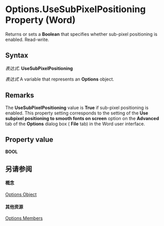 
# Options.UseSubPixelPositioning Property (Word)

Returns or sets a  **Boolean** that specifies whether sub-pixel positioning is enabled. Read-write.


## Syntax

 _表达式_. **UseSubPixelPositioning**

 _表达式_ A variable that represents an **Options** object.


## Remarks

The  **UseSubPixelPositioning** value is **True** if sub-pixel positioning is enabled. This property setting corresponds to the setting of the **Use subpixel positioning to smooth fonts on screen** option on the **Advanced** tab of the **Options** dialog box ( **File** tab) in the Word user interface.


## Property value

 **BOOL**


## 另请参阅


#### 概念


[Options Object](873b7b99-3fe1-fd89-9ece-a9355cb827dc.md)
#### 其他资源


[Options Members](http://msdn.microsoft.com/library/76cd9dfe-6bbb-4c3d-0bfc-79a62bedd15e%28Office.15%29.aspx)